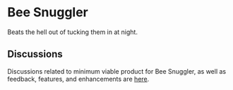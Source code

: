 # Bee Snuggler

Beats the hell out of tucking them in at night.

## Discussions

Discussions related to minimum viable product for Bee Snuggler, as well as feedback, features, and enhancements are [here](https://github.com/lbussy/bee-snuggler/discussions).